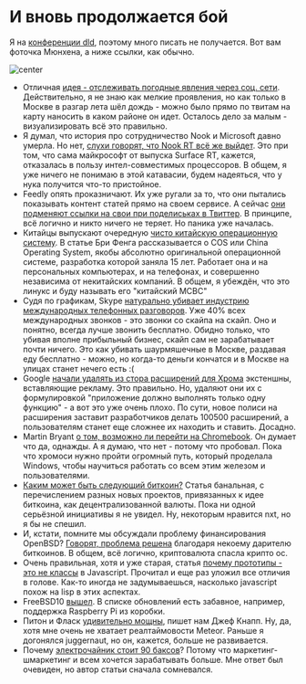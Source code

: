 # И вновь продолжается бой

Я на [конференции dld](http://dld-conference.com), поэтому много писать не получается. Вот вам фоточка Мюнхена, а ниже ссылки, как обычно.

![center](http://img-fotki.yandex.ru/get/9814/9320383.d/0_97c43_ffb9c17a_orig)

* Отличная [идея - отслеживать погодные явления через соц. сети](http://blog.geniusly.co/tracking-weather-through-social-media-analytics/). Действительно, я не знаю как мелкие проявления, но как только в Москве в разгар лета шёл дождь - можно было прямо по твитам на карту наносить в каком районе он идет. Осталось дело за малым - визуализировать всё это правильно.
* Я думал, что история про сотрудничество Nook и Microsoft давно умерла. Но нет, [слухи говорят, что Nook RT всё же выйдет](http://www.the-digital-reader.com/2014/01/10/nook-rt-lives-nook-dead/#.Uty1oT17ZL8). Это при том, что сама майкрософт от выпуска Surface RT, кажется, отказалась в пользу интел-совместимых процессоров. В общем, я уже ничего не понимаю в этой катавасии, будем надеяться, что у нука получится что-то пристойное.
* Feedly опять проказничают. Их уже ругали за то, что они пытались показывать контент статей прямо на своем сервисе. А сейчас [они подменяют ссылки на свои при поделиськах в Твиттер](http://www.the-digital-reader.com/2014/01/18/feedly-found-new-way-steal-page-views-publishers/#.UtxJoT17ZL8). В принципе, всё логично и никто ничего не теряет. Но паника уже началась.
* Китайцы выпускают очередную [чисто китайскую операционную систему](http://sinosphere.blogs.nytimes.com/2014/01/17/china-unveils-new-native-operating-system/). В статье Бри Фенга рассказывается о COS или China Operating System, якобы абсолютно оригинальной операционной системе, разработка которой заняла 15 лет. Работает она и на персональных компьютерах, и на телефонах, и совершенно независима от некитайских компаний. В общем, я убеждён, что это линукс и буду называть его "китайский МСВС"
* Судя по графикам, Skype [натурально убивает индустрию международных телефонных разговоров](http://blogs.wsj.com/corporate-intelligence/2014/01/15/skypes-incredible-rise-in-one-image/). Уже 40% всех международных звонков - это звонки со скайпа на скайп. Оно и понятно, всегда лучше звонить бесплатно. Обидно только, что убивая вполне прибыльный бизнес, скайп сам не зарабатывает почти ничего. Это как убивать шаурмяшечные в Москве, раздавая еду бесплатно - можно, но когда-то деньги кончатся и в Москве на улицах станет нечего есть :(
* Google [начали удалять из стора расширений для Хрома](http://news.cnet.com/8301-1023_3-57617467-93/google-discards-extensions-that-force-feed-users-ads-in-chrome/) экстеншны, вставляющие рекламу. Это правильно. Но, удаляют они их с формулировкой "приложение должно выполнять только одну функцию" - а вот это уже очень плохо. По сути, новое полиси на расширения заставит разработчиков делать 100500 расширений, а пользователям станет еще сложнее их находить и ставить. Досадно.
* Martin Bryant [о том, возможно ли перейти на Chromebook](http://thenextweb.com/google/2014/01/18/beyond-chromebooks-google-could-make-almost-everyone-chrome-os-user/#!sEnsX). Он думает что да, однажды. А я думаю, что нет - потому что пробовал. Пока что хромоси нужно пройти огромный путь, который проделала Windows, чтобы научиться работать со всем этим железом и пользователями.
* [Каким может быть следующий биткоин?](http://voices.yahoo.com/bitcoin-20-explained-colored-coins-vs-mastercoin-vs-12475857.html) Статья банальная, с перечислением разных новых проектов, привязанных к идее биткоина, как децентрализованной валюты. Пока ни одной серьёзной инициативы я не увидел. Ну, некоторым нравится nxt, но я бы не спешил.
* И, кстати, помните мы обсуждали проблему финансирования OpenBSD? [Говорят, проблема решена](http://www.thedrinkingrecord.com/2014/01/19/romanian-billionaire-saves-openbsd/) благодаря некоему дарителю биткоинов. В общем, всё логично, криптовалюта спасла крипто ос.
* Очень правильная, хотя и уже старая, статья [почему прототипы - это не классы](http://raganwald.com/2014/01/19/prototypes-are-not-classes.html) в Javascript. Прочитал и еще раз уложил все отличия в голове. Как-то иногда не задумываешься, насколько javascript похож на lisp в этих аспектах. 
* FreeBSD10 [вышел](https://wiki.freebsd.org/WhatsNew/FreeBSD10). В списке обновлений есть забавное, например, поддержка Raspberry Pi из коробки. 
* Питон и Фласк [удивительно мощны](http://jeffknupp.com/blog/2014/01/18/python-and-flask-are-ridiculously-powerful/), пишет нам Джеф Кнапп. Ну, да, хотя мне очень не хватает реалтаймовости Meteor. Раньше я догонялся juggernaut, но он, кажется, больше не развивается. 
* Почему [электрочайник стоит 90 баксов](http://blog.chewxy.com/2014/01/20/why-does-a-good-kettle-cost-90)? Потому что маркетинг-шмаркетинг и всем хочется зарабатывать больше. Мне ответ был очевиден, но автор статьи сначала сомневался. 
